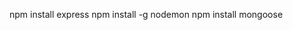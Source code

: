 <!-- ---------------------------------install require Packages----------------------- -->
npm install  express
npm install -g nodemon
npm install mongoose